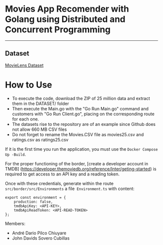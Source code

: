 # Movies App Recomender with Golang using Distributed and Concurrent Programming
---
## Dataset
[MovieLens Dataset](https://grouplens.org/datasets/movielens/latest/)

# How to Use

- To execute the code, download the ZIP of 25 million data and extract them in the DATASET/ folder
- Then execute the Main.go with the "Go Run Main.go" command and customers with "Go Run Client.go", placing on the corresponding route for each one.
- The datasets rise to the repository are of an example since Github does not allow 660 MB CSV files
- Do not forget to rename the Movies.CSV file as movies25.csv and ratings.csv as ratings25.csv

If it is the first time you run the application, you must use the `Docker Compose Up -Build`.

For the proper functioning of the border, [create a developer account in TMDB] (https://developer.themoviedb.org/reference/Inter/geting-started) is required to get access to an API key and a reading token.

Once with these credentials, generate within the route `src/border/src/Environments` a file` Environment.ts` with content:
<!-- CODE -->
```
export const environment = {
    production: false,
    tmdbApiKey: <API-KEY>,
    tmdbApiReadToken: <API-READ-TOKEN>
};
```

Members:
- André Dario Pilco Chiuyare
- John Davids Sovero Cubillas
